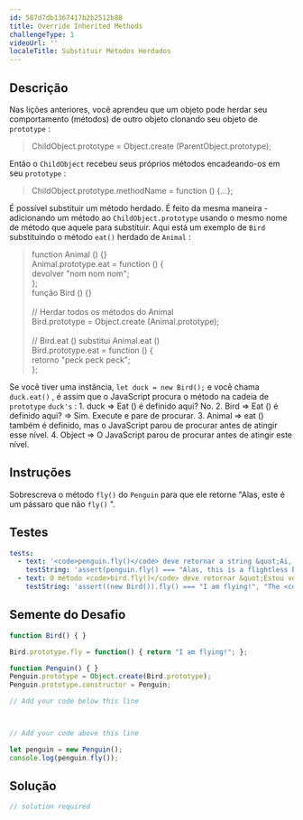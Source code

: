 ```yaml
---
id: 587d7db1367417b2b2512b88
title: Override Inherited Methods
challengeType: 1
videoUrl: ''
localeTitle: Substituir Métodos Herdados
---
```


## Descrição
<section id="description"> Nas lições anteriores, você aprendeu que um objeto pode herdar seu comportamento (métodos) de outro objeto clonando seu objeto de <code>prototype</code> : <blockquote> ChildObject.prototype = Object.create (ParentObject.prototype); </blockquote> Então o <code>ChildObject</code> recebeu seus próprios métodos encadeando-os em seu <code>prototype</code> : <blockquote> ChildObject.prototype.methodName = function () {...}; </blockquote> É possível substituir um método herdado. É feito da mesma maneira - adicionando um método ao <code>ChildObject.prototype</code> usando o mesmo nome de método que aquele para substituir. Aqui está um exemplo de <code>Bird</code> substituindo o método <code>eat()</code> herdado de <code>Animal</code> : <blockquote> function Animal () {} <br> Animal.prototype.eat = function () { <br> devolver &quot;nom nom nom&quot;; <br> }; <br> função Bird () {} <br><br> // Herdar todos os métodos do Animal <br> Bird.prototype = Object.create (Animal.prototype); <br><br> // Bird.eat () substitui Animal.eat () <br> Bird.prototype.eat = function () { <br> retorno &quot;peck peck peck&quot;; <br> }; </blockquote> Se você tiver uma instância, <code>let duck = new Bird();</code> e você chama <code>duck.eat()</code> , é assim que o JavaScript procura o método na cadeia de <code>prototype</code> <code>duck&#39;s</code> : 1. duck =&gt; Eat () é definido aqui? No. 2. Bird =&gt; Eat () é definido aqui? =&gt; Sim. Execute e pare de procurar. 3. Animal =&gt; eat () também é definido, mas o JavaScript parou de procurar antes de atingir esse nível. 4. Object =&gt; O JavaScript parou de procurar antes de atingir este nível. </section>

## Instruções
<section id="instructions"> Sobrescreva o método <code>fly()</code> do <code>Penguin</code> para que ele retorne &quot;Alas, este é um pássaro que não <code>fly()</code> &quot;. </section>

## Testes
<section id='tests'>

```yml
tests:
  - text: '<code>penguin.fly()</code> deve retornar a string &quot;Ai, esse é um pássaro que não voa&quot;.'
    testString: 'assert(penguin.fly() === "Alas, this is a flightless bird.", "<code>penguin.fly()</code> should return the string "Alas, this is a flightless bird."");'
  - text: O método <code>bird.fly()</code> deve retornar &quot;Estou voando!&quot;
    testString: 'assert((new Bird()).fly() === "I am flying!", "The <code>bird.fly()</code> method should return "I am flying!"");'

```

</section>

## Semente do Desafio
<section id='challengeSeed'>

<div id='js-seed'>

```js
function Bird() { }

Bird.prototype.fly = function() { return "I am flying!"; };

function Penguin() { }
Penguin.prototype = Object.create(Bird.prototype);
Penguin.prototype.constructor = Penguin;

// Add your code below this line



// Add your code above this line

let penguin = new Penguin();
console.log(penguin.fly());

```

</div>



</section>

## Solução
<section id='solution'>

```js
// solution required
```
</section>
